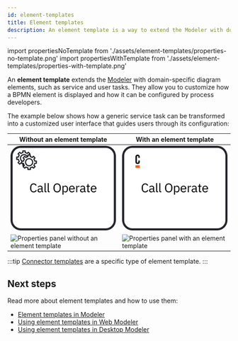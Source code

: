 ```yaml
---
id: element-templates
title: Element templates
description: An element template is a way to extend the Modeler with domain-specific diagram elements.
---
```


import propertiesNoTemplate from './assets/element-templates/properties-no-template.png'
import propertiesWithTemplate from './assets/element-templates/properties-with-template.png'

An **element template** extends the [Modeler](../modeler/about-modeler.md) with domain-specific diagram elements, such as service and user tasks. They allow you to customize how a BPMN element is displayed and how it can be configured by process developers.

The example below shows how a generic service task can be transformed into a customized user interface that guides users through its configuration:

| Without an element template                                                                        | With an element template                                                                          |
| -------------------------------------------------------------------------------------------------- | ------------------------------------------------------------------------------------------------- |
| ![Service task without an element template](assets/element-templates/service-task-no-template.svg) | ![Service task with an element template](assets/element-templates/service-task-with-template.svg) |
| <img src={propertiesNoTemplate} alt="Properties panel without an element template" />              | <img src={propertiesWithTemplate} alt="Properties panel with an element template" />              |

:::tip
[Connector templates](../connectors/custom-built-connectors/connector-templates.md) are a specific type of element template.
:::

## Next steps

Read more about element templates and how to use them:

- [Element templates in Modeler](/components/modeler/element-templates/about-templates.md)
- [Using element templates in Web Modeler](/components/modeler/web-modeler/element-templates/using-templates.md)
- [Using element templates in Desktop Modeler](/components/modeler/desktop-modeler/element-templates/using-templates.md)
